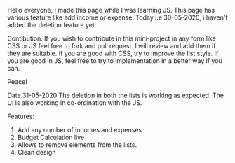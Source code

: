 Hello everyone, 
I made this page while I was learning JS. This page has various feature like add income or expense. Today i.e 30-05-2020, i haven't added the deletion feature yet.

Contibution: 
If you wish to contribute in this mini-project in any form like CSS or JS feel free to fork  and pull request. I will review and add them if they are suitable.
If you are good with CSS, try to improve the list style. If you are good in JS, feel free to try to implementation in a better way if you can.

Peace!

Date 31-05-2020
The deletion in both the lists is working as expected. The UI is also working in co-ordination with the JS.

Features: 
1. Add any number of incomes and expenses.
2. Budget Calculation live
3. Allows to remove elements from the lists.
4. Clean design